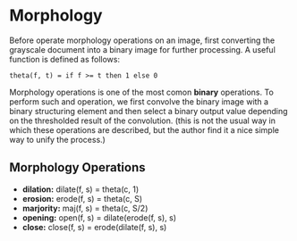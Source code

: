 # Morphology

Before operate morphology operations on an image, first converting the grayscale document into a binary image for further processing. A useful function is defined as follows:

    theta(f, t) = if f >= t then 1 else 0

Morphology operations is one of the most comon **binary** operations. To perform such and operation, we first convolve the binary image with a binary structuring element and then select a binary output value depending on the thresholded result of the convolution. (this is not the usual way in which these operations are described, but the author find it a nice simple way to unify the process.)

## Morphology Operations

+ **dilation:** dilate(f, s) = theta(c, 1)
+ **erosion:** erode(f, s) = theta(c, S)
+ **marjority:** maj(f, s) = theta(c, S/2)
+ **opening:** open(f, s) = dilate(erode(f, s), s)
+ **close:** close(f, s) = erode(dilate(f, s), s)
